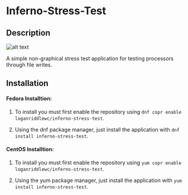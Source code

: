 # Inferno-Stress-Test
## Description

![alt text](https://github.com/LoganRiddle/Inferno-Stress-Test/edit/main/Inferno.png "App Image")

A simple non-graphical stress test application for testing processors through file writes. 

## Installation
#### Fedora Installtion:
1. To install you must first enable the repository using `dnf copr enable loganriddlewc/inferno-stress-test`. 

2. Using the dnf package manager, just install the application with `dnf install inferno-stress-test`.

#### CentOS Installtion:
1. To install you must first enable the repository using `yum copr enable loganriddlewc/inferno-stress-test`.

2. Using the yum package manager, just install the application with `yum install inferno-stress-test`.
